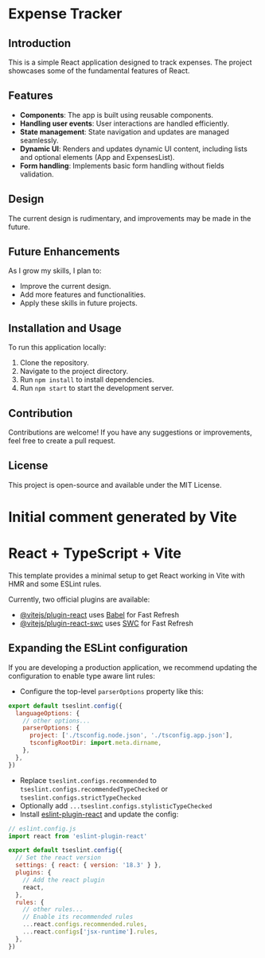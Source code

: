 # Expense Tracker

## Introduction
This is a simple React application designed to track expenses. The project showcases some of the fundamental features of React.

## Features
- **Components**: The app is built using reusable components.
- **Handling user events**: User interactions are handled efficiently.
- **State management**: State navigation and updates are managed seamlessly.
- **Dynamic UI**: Renders and updates dynamic UI content, including lists and optional elements (App and ExpensesList).
- **Form handling**: Implements basic form handling without fields validation.

## Design
The current design is rudimentary, and improvements may be made in the future.

## Future Enhancements
As I grow my skills, I plan to:
- Improve the current design.
- Add more features and functionalities.
- Apply these skills in future projects.

## Installation and Usage
To run this application locally:
1. Clone the repository.
2. Navigate to the project directory.
3. Run `npm install` to install dependencies.
4. Run `npm start` to start the development server.

## Contribution
Contributions are welcome! If you have any suggestions or improvements, feel free to create a pull request.

## License
This project is open-source and available under the MIT License.




# Initial comment generated by Vite

# React + TypeScript + Vite

This template provides a minimal setup to get React working in Vite with HMR and some ESLint rules.

Currently, two official plugins are available:

- [@vitejs/plugin-react](https://github.com/vitejs/vite-plugin-react/blob/main/packages/plugin-react/README.md) uses [Babel](https://babeljs.io/) for Fast Refresh
- [@vitejs/plugin-react-swc](https://github.com/vitejs/vite-plugin-react-swc) uses [SWC](https://swc.rs/) for Fast Refresh

## Expanding the ESLint configuration

If you are developing a production application, we recommend updating the configuration to enable type aware lint rules:

- Configure the top-level `parserOptions` property like this:

```js
export default tseslint.config({
  languageOptions: {
    // other options...
    parserOptions: {
      project: ['./tsconfig.node.json', './tsconfig.app.json'],
      tsconfigRootDir: import.meta.dirname,
    },
  },
})
```

- Replace `tseslint.configs.recommended` to `tseslint.configs.recommendedTypeChecked` or `tseslint.configs.strictTypeChecked`
- Optionally add `...tseslint.configs.stylisticTypeChecked`
- Install [eslint-plugin-react](https://github.com/jsx-eslint/eslint-plugin-react) and update the config:

```js
// eslint.config.js
import react from 'eslint-plugin-react'

export default tseslint.config({
  // Set the react version
  settings: { react: { version: '18.3' } },
  plugins: {
    // Add the react plugin
    react,
  },
  rules: {
    // other rules...
    // Enable its recommended rules
    ...react.configs.recommended.rules,
    ...react.configs['jsx-runtime'].rules,
  },
})
```
